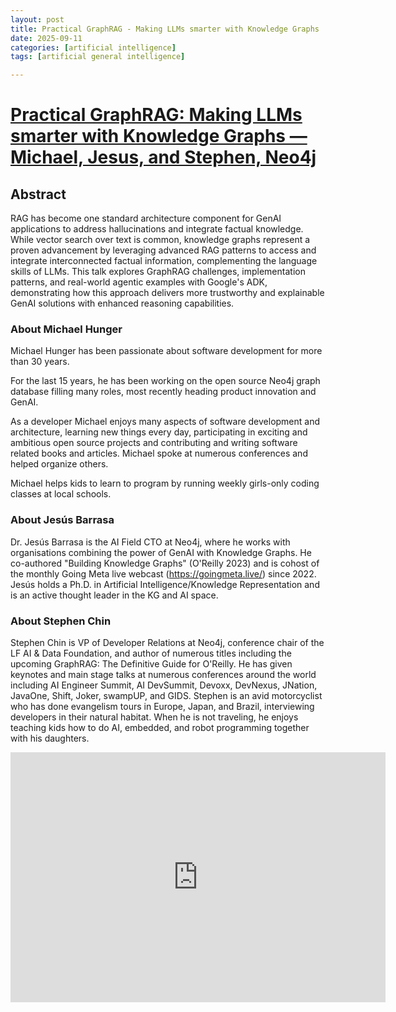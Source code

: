 ```yaml
---
layout: post
title: Practical GraphRAG - Making LLMs smarter with Knowledge Graphs
date: 2025-09-11
categories: [artificial intelligence]
tags: [artificial general intelligence]

---
```


# [Practical GraphRAG: Making LLMs smarter with Knowledge Graphs — Michael, Jesus, and Stephen, Neo4j](https://www.youtube.com/watch?v=WQ1xTTdPlQg)


## Abstract

RAG has become one standard architecture component for GenAI applications to address hallucinations and integrate factual knowledge. While vector search over text is common, knowledge graphs represent a proven advancement by leveraging advanced RAG patterns to access and integrate interconnected factual information, complementing the language skills of LLMs. This talk explores GraphRAG challenges, implementation patterns, and real-world agentic examples with Google's ADK, demonstrating how this approach delivers more trustworthy and explainable GenAI solutions with enhanced reasoning capabilities.

### About Michael Hunger
Michael Hunger has been passionate about software development for more than 30 years.

For the last 15 years, he has been working on the open source Neo4j graph database filling many roles, most recently heading product innovation and GenAI.

As a developer Michael enjoys many aspects of software development and architecture, learning new things every day, participating in exciting and ambitious open source projects and contributing and writing software related books and articles. Michael spoke at numerous conferences and helped organize others.

Michael helps kids to learn to program by running weekly girls-only coding classes at local schools.

### About Jesús Barrasa
Dr. Jesús Barrasa is the AI Field CTO at Neo4j, where he works with organisations combining the power of GenAI with Knowledge Graphs. He co-authored "Building Knowledge Graphs" (O'Reilly 2023) and is cohost of the monthly Going Meta live webcast (https://goingmeta.live/) since 2022.
Jesús holds a Ph.D. in Artificial Intelligence/Knowledge Representation and is an active thought leader in the KG and AI space.

### About Stephen Chin
Stephen Chin is VP of Developer Relations at Neo4j, conference chair of the LF AI & Data Foundation, and author of numerous titles including the upcoming GraphRAG: The Definitive Guide for O'Reilly. He has given keynotes and main stage talks at numerous conferences around the world including AI Engineer Summit, AI DevSummit, Devoxx, DevNexus, JNation, JavaOne, Shift, Joker, swampUP, and GIDS. Stephen is an avid motorcyclist who has done evangelism tours in Europe, Japan, and Brazil, interviewing developers in their natural habitat. When he is not traveling, he enjoys teaching kids how to do AI, embedded, and robot programming together with his daughters.


<iframe width="600" height="400" src="https://www.youtube.com/embed/XNneh6-eyPg?si=d2DrJnrFFwwIDBRB" title="YouTube video player" frameborder="0" allow="accelerometer; autoplay; clipboard-write; encrypted-media; gyroscope; picture-in-picture; web-share" referrerpolicy="strict-origin-when-cross-origin" allowfullscreen></iframe>